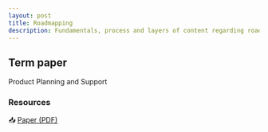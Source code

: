 ```yaml
---
layout: post
title: Roadmapping
description: Fundamentals, process and layers of content regarding roadmapping.
---
```

## Term paper

Product Planning and Support

### Resources

📥 [Paper (PDF)](/downloads/roadmapping/roadmapping-paper.pdf)
